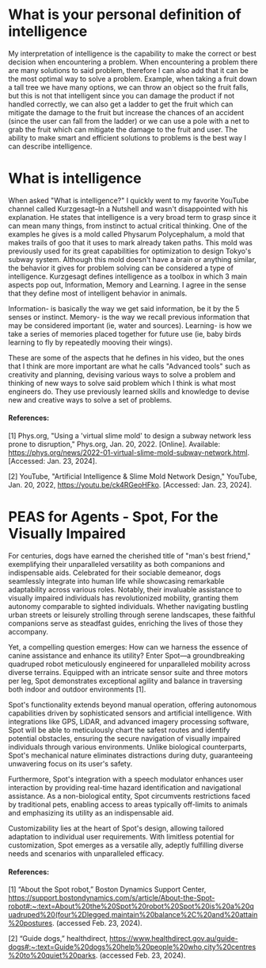 What is your personal definition of intelligence
======================================

My interpretation of intelligence is the capability to make the correct or best decision when encountering a problem. When encountering a problem there are many solutions to said problem, therefore I can also add that it can be the most optimal way to solve a problem. Example, when taking a fruit down a tall tree we have many options, we can throw an object so the fruit falls, but this is not that intelligent since you can damage the product if not handled correctly, we can also get a ladder to get the fruit which can mitigate the damage to the fruit but increase the chances of an accident (since the user can fall from the ladder) or we can use a pole with a net to grab the fruit which can mitigate the damage to the fruit and user. The ability to make smart and efficient solutions to problems is the best way I can describe intelligence.

What is intelligence
======================================

When asked "What is intelligence?" I quickly went to my favorite YouTube channel called Kurzgesagt–In a Nutshell and wasn't disappointed with his explanation. He states that intelligence is a very broad term to grasp since it can mean many things, from instinct to actual critical thinking. One of the examples he gives is a mold called Physarum Polycephalum, a mold that makes trails of goo that it uses to mark already taken paths. This mold was previously used for its great capabilities for optimization to design Tokyo's subway system. Although this mold doesn't have a brain or anything similar, the behavior it gives for problem solving can be considered a type of intelligence. 
Kurzgesagt defines intelligence as a toolbox in which 3 main aspects pop out, Information, Memory and Learning. I agree in the sense that they define most of intelligent behavior in animals.

Information- is basically the way we get said information, be it by the 5 senses or instinct.
Memory- is the way we recall previous information that may be considered important (ie, water and sources).
Learning- is how we take a series of memories placed together for future use (ie, baby birds learning to fly by repeatedly mooving their wings).

These are some of the aspects that he defines in his video, but the ones that I think are more important are what he calls "Advanced tools" such as creativity and planning, devising various ways to solve a problem and thinking of new ways to solve said problem which I think is what most engineers do. They use previously learned skills and knowledge to devise new and creative ways to solve a set of problems.

#### References:


  [1] Phys.org, "Using a 'virtual slime mold' to design a subway network less prone to disruption," Phys.org, Jan. 20, 2022. [Online]. Available: https://phys.org/news/2022-01-virtual-slime-mold-subway-network.html. [Accessed: Jan. 23, 2024].
  
  [2] YouTube, "Artificial Intelligence & Slime Mold Network Design," YouTube, Jan. 20, 2022, https://youtu.be/ck4RGeoHFko. [Accessed: Jan. 23, 2024].

PEAS for Agents - Spot, For the Visually Impaired
=========================================

For centuries, dogs have earned the cherished title of "man's best friend," exemplifying their unparalleled versatility as both companions and indispensable aids. Celebrated for their sociable demeanor, dogs seamlessly integrate into human life while showcasing remarkable adaptability across various roles. Notably, their invaluable assistance to visually impaired individuals has revolutionized mobility, granting them autonomy comparable to sighted individuals. Whether navigating bustling urban streets or leisurely strolling through serene landscapes, these faithful companions serve as steadfast guides, enriching the lives of those they accompany.

Yet, a compelling question emerges: How can we harness the essence of canine assistance and enhance its utility? Enter Spot—a groundbreaking quadruped robot meticulously engineered for unparalleled mobility across diverse terrains. Equipped with an intricate sensor suite and three motors per leg, Spot demonstrates exceptional agility and balance in traversing both indoor and outdoor environments [1].

Spot's functionality extends beyond manual operation, offering autonomous capabilities driven by sophisticated sensors and artificial intelligence. With integrations like GPS, LiDAR, and advanced imagery processing software, Spot will be able to meticulously chart the safest routes and identify potential obstacles, ensuring the secure navigation of visually impaired individuals through various environments. Unlike biological counterparts, Spot's mechanical nature eliminates distractions during duty, guaranteeing unwavering focus on its user's safety.

Furthermore, Spot's integration with a speech modulator enhances user interaction by providing real-time hazard identification and navigational assistance. As a non-biological entity, Spot circumvents restrictions faced by traditional pets, enabling access to areas typically off-limits to animals and emphasizing its utility as an indispensable aid.

Customizability lies at the heart of Spot's design, allowing tailored adaptation to individual user requirements. With limitless potential for customization, Spot emerges as a versatile ally, adeptly fulfilling diverse needs and scenarios with unparalleled efficacy.

#### References:

[1] “About the Spot robot,” Boston Dynamics Support Center, https://support.bostondynamics.com/s/article/About-the-Spot-robot#:~:text=About%20the%20Spot%20robot%20Spot%20is%20a%20quadruped%20(four%2Dlegged,maintain%20balance%2C%20and%20attain%20postures. (accessed Feb. 23, 2024).

[2] “Guide dogs,” healthdirect, https://www.healthdirect.gov.au/guide-dogs#:~:text=Guide%20dogs%20help%20people%20who,city%20centres%20to%20quiet%20parks. (accessed Feb. 23, 2024).

